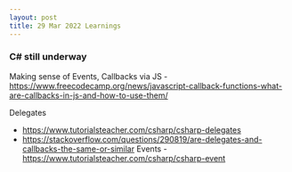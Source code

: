 ```yaml
---
layout: post
title: 29 Mar 2022 Learnings
---
```


### C# still underway

Making sense of Events, Callbacks via JS - https://www.freecodecamp.org/news/javascript-callback-functions-what-are-callbacks-in-js-and-how-to-use-them/

Delegates 
- https://www.tutorialsteacher.com/csharp/csharp-delegates
- https://stackoverflow.com/questions/290819/are-delegates-and-callbacks-the-same-or-similar
Events -https://www.tutorialsteacher.com/csharp/csharp-event
